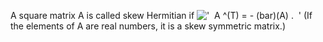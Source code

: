 A square matrix A is called skew Hermitian if
!['  A \^(T) = - (bar)(A) .  '](../dictionary/equation_images/3711.1..png)
(If the elements of A are real numbers, it is a skew symmetric matrix.)
